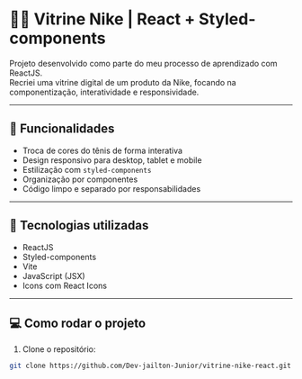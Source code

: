 # 🏃‍♂️ Vitrine Nike | React + Styled-components

Projeto desenvolvido como parte do meu processo de aprendizado com ReactJS.  
Recriei uma vitrine digital de um produto da Nike, focando na componentização, interatividade e responsividade.

---

## 🚀 Funcionalidades

- Troca de cores do tênis de forma interativa
- Design responsivo para desktop, tablet e mobile
- Estilização com `styled-components`
- Organização por componentes
- Código limpo e separado por responsabilidades

---

## 🧰 Tecnologias utilizadas

- ReactJS
- Styled-components
- Vite
- JavaScript (JSX)
- Icons com React Icons

---

## 💻 Como rodar o projeto

1. Clone o repositório:
```bash
git clone https://github.com/Dev-jailton-Junior/vitrine-nike-react.git
